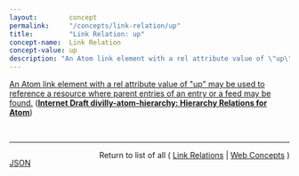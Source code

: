 ```yaml
---
layout:        concept
permalink:     "/concepts/link-relation/up"
title:         "Link Relation: up"
concept-name:  Link Relation
concept-value: up
description: "An Atom link element with a rel attribute value of \"up\" may be used to reference a resource where parent entries of an entry or a feed may be found."
---
```


[An Atom link element with a rel attribute value of "up" may be used to reference a resource where parent entries of an entry or a feed may be found.](https://datatracker.ietf.org/doc/html/draft-divilly-atom-hierarchy#section-2.3 "Read documentation for Link Relation &#34;up&#34;") (**[Internet Draft divilly-atom-hierarchy: Hierarchy Relations for Atom](/specs/IETF/I-D/divilly-atom-hierarchy "Many applications, besides blogs, provide their data in the form of syndicated Web feeds using formats such as Atom. Some such applications organize Atom Entries in a hierarchical fashion similar to a file system. This specification describes a means of communicating about Atom Entries that are hierarchically related to each other since resource identifiers are opaque to clients and cannot be directly manipulated for the purposes of representation exchange, i.e., navigation. This specification proposes new link relations for hierarchically related Atom resources.")**)

<br/>
<hr/>

<p style="float : left"><a href="./up.json" title="JSON representing this particular Web Concept value">JSON</a></p>
<p style="text-align: right">Return to list of all ( <a href="../link-relation/">Link Relations</a> | <a href="../">Web Concepts</a> )</p>

